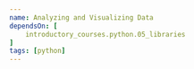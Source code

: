 ```yaml
---
name: Analyzing and Visualizing Data
dependsOn: [
    introductory_courses.python.05_libraries
]
tags: [python]
---
```


